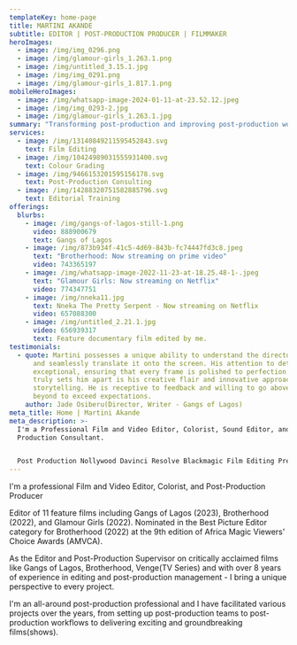 ```yaml
---
templateKey: home-page
title: MARTINI AKANDE
subtitle: EDITOR | POST-PRODUCTION PRODUCER | FILMMAKER
heroImages:
  - image: /img/img_0296.png
  - image: /img/glamour-girls_1.263.1.png
  - image: /img/untitled_3.15.1.jpg
  - image: /img/img_0291.png
  - image: /img/glamour-girls_1.817.1.png
mobileHeroImages:
  - image: /img/whatsapp-image-2024-01-11-at-23.52.12.jpeg
  - image: /img/img_0293-2.jpg
  - image: /img/glamour-girls_1.263.1.jpg
summary: "Transforming post-production and improving post-production workflows. "
services:
  - image: /img/13140849211595452843.svg
    text: Film Editing
  - image: /img/10424989031555931400.svg
    text: Colour Grading
  - image: /img/9466153201595156178.svg
    text: Post-Production Consulting
  - image: /img/14288320751582885796.svg
    text: Editorial Training
offerings:
  blurbs:
    - image: /img/gangs-of-lagos-still-1.png
      video: 888900679
      text: Gangs of Lagos
    - image: /img/873b934f-41c5-4d69-843b-fc74447fd3c8.jpeg
      text: "Brotherhood: Now streaming on prime video"
      video: 743365197
    - image: /img/whatsapp-image-2022-11-23-at-18.25.48-1-.jpeg
      text: "Glamour Girls: Now streaming on Netflix"
      video: 774347751
    - image: /img/nneka11.jpg
      text: Nneka The Pretty Serpent - Now streaming on Netflix
      video: 657088300
    - image: /img/untitled_2.21.1.jpg
      video: 656939317
      text: Feature documentary film edited by me.
testimonials:
  - quote: Martini possesses a unique ability to understand the director's vision
      and seamlessly translate it onto the screen. His attention to detail is
      exceptional, ensuring that every frame is polished to perfection. What
      truly sets him apart is his creative flair and innovative approach to
      storytelling. He is receptive to feedback and willing to go above and
      beyond to exceed expectations.
    author: Jade Osiberu(Director, Writer - Gangs of Lagos)
meta_title: Home | Martini Akande
meta_description: >-
  I'm a Professional Film and Video Editor, Colorist, Sound Editor, and Post
  Production Consultant.


  Post Production Nollywood Davinci Resolve Blackmagic Film Editing Premiere Pro Colour Grading
---
```

I'm a professional Film and Video Editor, Colorist, and Post-Production Producer

Editor of 11 feature films including Gangs of Lagos (2023), Brotherhood (2022), and Glamour Girls (2022). Nominated in the Best Picture Editor category for Brotherhood (2022) at the 9th edition of Africa Magic Viewers' Choice Awards (AMVCA).

As the Editor and Post-Production Supervisor on critically acclaimed films like Gangs of Lagos, Brotherhood, Venge(TV Series) and with over 8 years of experience in editing and post-production management - I bring a unique perspective to every project.

I'm an all-around post-production professional and I have facilitated various projects over the years, from setting up post-production teams to post-production workflows to delivering exciting and groundbreaking films(shows).